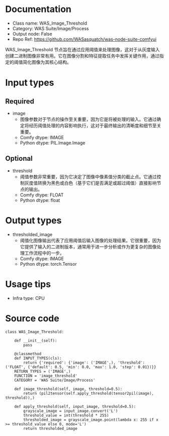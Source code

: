 # Documentation
- Class name: WAS_Image_Threshold
- Category: WAS Suite/Image/Process
- Output node: False
- Repo Ref: https://github.com/WASasquatch/was-node-suite-comfyui

WAS_Image_Threshold 节点旨在通过应用阈值来处理图像，这对于从灰度输入创建二进制图像非常有用。它在图像分割和特征提取任务中发挥关键作用，通过指定的阈值简化图像为其核心结构。

# Input types
## Required
- image
    - 图像参数对于节点的操作至关重要，因为它是将被处理的输入。它通过确定将经历阈值处理的内容影响执行，这对于最终输出的清晰度和细节至关重要。
    - Comfy dtype: IMAGE
    - Python dtype: PIL.Image.Image
## Optional
- threshold
    - 阈值参数非常重要，因为它决定了图像中像素值分类的截止点。它通过控制灰度值转换为黑色或白色（基于它们是否满足或超过阈值）直接影响节点的输出。
    - Comfy dtype: FLOAT
    - Python dtype: float

# Output types
- thresholded_image
    - 阈值化图像输出代表了应用阈值后输入图像的处理结果。它很重要，因为它提供了输入的二进制版本，通常用于进一步分析或作为更复杂的图像处理工作流程中的一步。
    - Comfy dtype: IMAGE
    - Python dtype: torch.Tensor

# Usage tips
- Infra type: CPU

# Source code
```
class WAS_Image_Threshold:

    def __init__(self):
        pass

    @classmethod
    def INPUT_TYPES(cls):
        return {'required': {'image': ('IMAGE',), 'threshold': ('FLOAT', {'default': 0.5, 'min': 0.0, 'max': 1.0, 'step': 0.01})}}
    RETURN_TYPES = ('IMAGE',)
    FUNCTION = 'image_threshold'
    CATEGORY = 'WAS Suite/Image/Process'

    def image_threshold(self, image, threshold=0.5):
        return (pil2tensor(self.apply_threshold(tensor2pil(image), threshold)),)

    def apply_threshold(self, input_image, threshold=0.5):
        grayscale_image = input_image.convert('L')
        threshold_value = int(threshold * 255)
        thresholded_image = grayscale_image.point(lambda x: 255 if x >= threshold_value else 0, mode='L')
        return thresholded_image
```